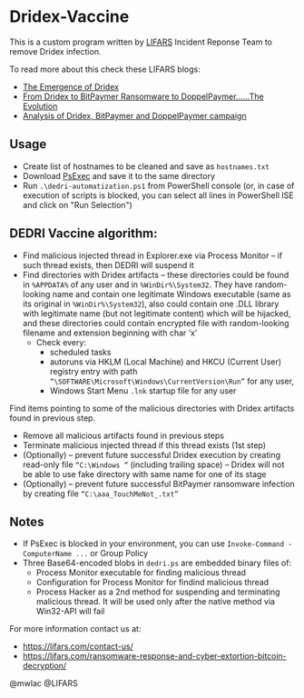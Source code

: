 # Dridex-Vaccine

This is a custom program written by <a href="https://lifars.com" target="_blank" rel="noopener noreferrer">LIFARS</a> Incident Reponse Team to remove Dridex infection. 

To read more about this check these LIFARS blogs:
* <a href="https://lifars.com/2019/11/the-emergence-of-dridex/" target="_blank" rel="noopener noreferrer">The Emergence of Dridex</a>
* <a href="https://lifars.com/2019/11/from-dridex-to-bitpaymer-ransomware-to-doppelpaymerthe-evolution/" target="_blank" rel="noopener noreferrer">From Dridex to BitPaymer Ransomware to DoppelPaymer……The Evolution</a>
* <a href="https://lifars.com/2019/11/analysis-of-dridex-bitpaymer-and-doppelpaymer-campaign/" target="_blank" rel="noopener noreferrer">Analysis of Dridex, BitPaymer and DoppelPaymer campaign</a>

## Usage

* Create list of hostnames to be cleaned and save as `hostnames.txt`
* Download [PsExec](https://docs.microsoft.com/en-us/sysinternals/downloads/psexec) and save it to the same directory
* Run `.\dedri-automatization.ps1` from PowerShell console (or, in case of execution of scripts is blocked, you can select all lines in PowerShell ISE and click on "Run Selection")

## DEDRI Vaccine algorithm:

* Find malicious injected thread in Explorer.exe via Process Monitor – if such thread exists, then DEDRI will suspend it
* Find directories with Dridex artifacts – these directories could be found  in `%APPDATA%` of any user and in `%WinDir%\System32`. They have random-looking name and contain one legitimate Windows executable (same as its original in `%WinDir%\System32`), also could contain one .DLL library with legitimate name (but not legitimate content) which will be hijacked, and these directories could contain encrypted file with random-looking filename and extension beginning with char ‘x’
  * Check every:
    * scheduled tasks
    * autoruns via HKLM (Local Machine) and HKCU (Current User) registry entry with path `“\SOFTWARE\Microsoft\Windows\CurrentVersion\Run”` for any user,
    * Windows Start Menu `.lnk` startup file for any user

Find items pointing to some of the malicious directories with Dridex artifacts found in previous step.

* Remove all malicious artifacts found in previous steps
* Terminate malicious injected thread if this thread exists (1st step)
* (Optionally) – prevent future successful Dridex execution by creating read-only file `“C:\Windows “` (including trailing space) – Dridex will not be able to use fake directory with same name for one of its stage
* (Optionally) – prevent future successful BitPaymer ransomware infection by creating file `“C:\aaa_TouchMeNot_.txt”`
 
## Notes
* If PsExec is blocked in your environment, you can use `Invoke-Command -ComputerName ...` or Group Policy
* Three Base64-encoded blobs in `dedri.ps` are embedded binary files of:
  * Process Monitor executable for finding malicious thread
  * Configuration for Process Monitor for findind malicious thread
  * Process Hacker as a 2nd method for suspending and terminating malicious thread. It will be used only after the native method via Win32-API will fail

For more information contact us at:

* https://lifars.com/contact-us/
* https://lifars.com/ransomware-response-and-cyber-extortion-bitcoin-decryption/

@mwlac @LIFARS
